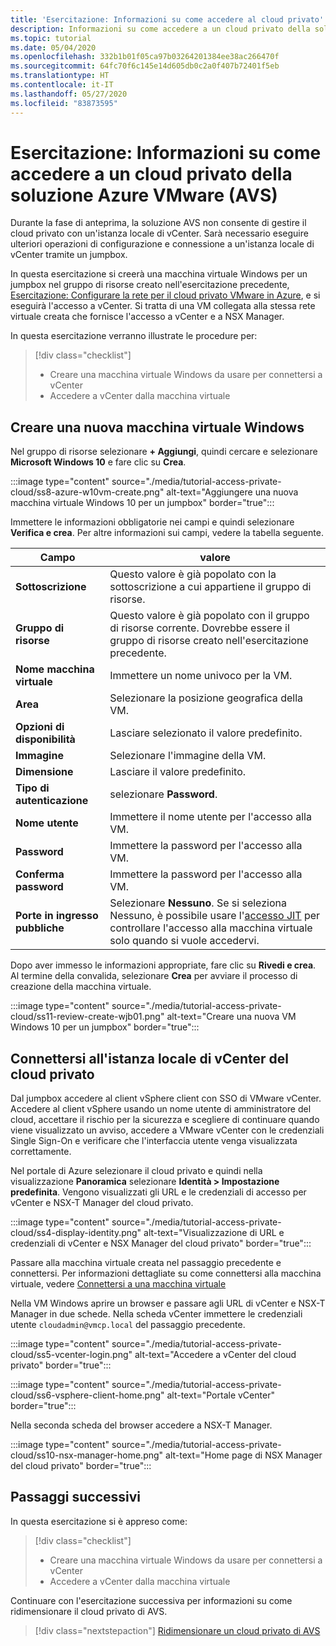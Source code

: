 ```yaml
---
title: 'Esercitazione: Informazioni su come accedere al cloud privato'
description: Informazioni su come accedere a un cloud privato della soluzione Azure VMware (AVS)
ms.topic: tutorial
ms.date: 05/04/2020
ms.openlocfilehash: 332b1b01f05ca97b03264201384ee38ac266470f
ms.sourcegitcommit: 64fc70f6c145e14d605db0c2a0f407b72401f5eb
ms.translationtype: HT
ms.contentlocale: it-IT
ms.lasthandoff: 05/27/2020
ms.locfileid: "83873595"
---
```

# <a name="tutorial-learn-how-to-access-an-azure-vmware-solution-avs-private-cloud"></a>Esercitazione: Informazioni su come accedere a un cloud privato della soluzione Azure VMware (AVS)

Durante la fase di anteprima, la soluzione AVS non consente di gestire il cloud privato con un'istanza locale di vCenter. Sarà necessario eseguire ulteriori operazioni di configurazione e connessione a un'istanza locale di vCenter tramite un jumpbox. 

In questa esercitazione si creerà una macchina virtuale Windows per un jumpbox nel gruppo di risorse creato nell'esercitazione precedente, [Esercitazione: Configurare la rete per il cloud privato VMware in Azure](tutorial-configure-networking.md), e si eseguirà l'accesso a vCenter. Si tratta di una VM collegata alla stessa rete virtuale creata che fornisce l'accesso a vCenter e a NSX Manager. 

In questa esercitazione verranno illustrate le procedure per:

> [!div class="checklist"]
> * Creare una macchina virtuale Windows da usare per connettersi a vCenter
> * Accedere a vCenter dalla macchina virtuale

## <a name="create-a-new-windows-virtual-machine"></a>Creare una nuova macchina virtuale Windows

Nel gruppo di risorse selezionare **+ Aggiungi**, quindi cercare e selezionare **Microsoft Windows 10** e fare clic su **Crea**.

:::image type="content" source="./media/tutorial-access-private-cloud/ss8-azure-w10vm-create.png" alt-text="Aggiungere una nuova macchina virtuale Windows 10 per un jumpbox" border="true":::

Immettere le informazioni obbligatorie nei campi e quindi selezionare **Verifica e crea**. Per altre informazioni sui campi, vedere la tabella seguente.

| Campo | valore |
| --- | --- |
| **Sottoscrizione** | Questo valore è già popolato con la sottoscrizione a cui appartiene il gruppo di risorse. |
| **Gruppo di risorse** | Questo valore è già popolato con il gruppo di risorse corrente. Dovrebbe essere il gruppo di risorse creato nell'esercitazione precedente. |
| **Nome macchina virtuale** | Immettere un nome univoco per la VM. |
| **Area** | Selezionare la posizione geografica della VM. |
| **Opzioni di disponibilità** | Lasciare selezionato il valore predefinito. |
| **Immagine** | Selezionare l'immagine della VM. |
| **Dimensione** | Lasciare il valore predefinito. |
| **Tipo di autenticazione**  | selezionare **Password**. |
| **Nome utente** | Immettere il nome utente per l'accesso alla VM. |
| **Password** | Immettere la password per l'accesso alla VM. |
| **Conferma password** | Immettere la password per l'accesso alla VM. |
| **Porte in ingresso pubbliche** | Selezionare **Nessuno**. Se si seleziona Nessuno, è possibile usare l'[accesso JIT](../security-center/security-center-just-in-time.md#configure-jit-access-from-an-azure-vms-page-) per controllare l'accesso alla macchina virtuale solo quando si vuole accedervi.  |

Dopo aver immesso le informazioni appropriate, fare clic su **Rivedi e crea**. Al termine della convalida, selezionare **Crea** per avviare il processo di creazione della macchina virtuale.

:::image type="content" source="./media/tutorial-access-private-cloud/ss11-review-create-wjb01.png" alt-text="Creare una nuova VM Windows 10 per un jumpbox" border="true":::

## <a name="connect-to-the-local-vcenter-of-your-private-cloud"></a>Connettersi all'istanza locale di vCenter del cloud privato

Dal jumpbox accedere al client vSphere client con SSO di VMware vCenter. Accedere al client vSphere usando un nome utente di amministratore del cloud, accettare il rischio per la sicurezza e scegliere di continuare quando viene visualizzato un avviso, accedere a VMware vCenter con le credenziali Single Sign-On e verificare che l'interfaccia utente venga visualizzata correttamente.

Nel portale di Azure selezionare il cloud privato e quindi nella visualizzazione **Panoramica** selezionare **Identità > Impostazione predefinita**. Vengono visualizzati gli URL e le credenziali di accesso per vCenter e NSX-T Manager del cloud privato.

:::image type="content" source="./media/tutorial-access-private-cloud/ss4-display-identity.png" alt-text="Visualizzazione di URL e credenziali di vCenter e NSX Manager del cloud privato" border="true":::

Passare alla macchina virtuale creata nel passaggio precedente e connettersi. Per informazioni dettagliate su come connettersi alla macchina virtuale, vedere [Connettersi a una macchina virtuale](../virtual-machines/windows/connect-logon.md#connect-to-the-virtual-machine)

Nella VM Windows aprire un browser e passare agli URL di vCenter e NSX-T Manager in due schede. Nella scheda vCenter immettere le credenziali utente `cloudadmin@vmcp.local` del passaggio precedente.

:::image type="content" source="./media/tutorial-access-private-cloud/ss5-vcenter-login.png" alt-text="Accedere a vCenter del cloud privato" border="true":::

:::image type="content" source="./media/tutorial-access-private-cloud/ss6-vsphere-client-home.png" alt-text="Portale vCenter" border="true":::

Nella seconda scheda del browser accedere a NSX-T Manager.

:::image type="content" source="./media/tutorial-access-private-cloud/ss10-nsx-manager-home.png" alt-text="Home page di NSX Manager del cloud privato" border="true":::

## <a name="next-steps"></a>Passaggi successivi

In questa esercitazione si è appreso come:

> [!div class="checklist"]
> * Creare una macchina virtuale Windows da usare per connettersi a vCenter
> * Accedere a vCenter dalla macchina virtuale

Continuare con l'esercitazione successiva per informazioni su come ridimensionare il cloud privato di AVS.

> [!div class="nextstepaction"]
> [Ridimensionare un cloud privato di AVS](tutorial-scale-private-cloud.md)
